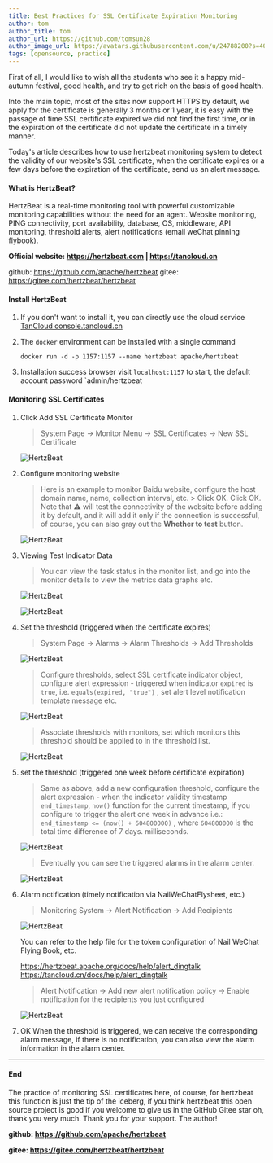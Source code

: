 ```yaml
---
title: Best Practices for SSL Certificate Expiration Monitoring
author: tom  
author_title: tom   
author_url: https://github.com/tomsun28  
author_image_url: https://avatars.githubusercontent.com/u/24788200?s=400&v=4  
tags: [opensource, practice]
---
```


First of all, I would like to wish all the students who see it a happy mid-autumn festival, good health, and try to get rich on the basis of good health.

Into the main topic, most of the sites now support HTTPS by default, we apply for the certificate is generally 3 months or 1 year, it is easy with the passage of time SSL certificate expired we did not find the first time, or in the expiration of the certificate did not update the certificate in a timely manner.

Today's article describes how to use hertzbeat monitoring system to detect the validity of our website's SSL certificate, when the certificate expires or a few days before the expiration of the certificate, send us an alert message.

#### What is HertzBeat?

HertzBeat is a real-time monitoring tool with powerful customizable monitoring capabilities without the need for an agent. Website monitoring, PING connectivity, port availability, database, OS, middleware, API monitoring, threshold alerts, alert notifications (email weChat pinning flybook).

**Official website: <https://hertzbeat.com> | <https://tancloud.cn>**

github: <https://github.com/apache/hertzbeat>
gitee: <https://gitee.com/hertzbeat/hertzbeat>

#### Install HertzBeat

1. If you don't want to install it, you can directly use the cloud service [TanCloud console.tancloud.cn](https://console.tancloud.cn)

2. The `docker` environment can be installed with a single command

    `docker run -d -p 1157:1157 --name hertzbeat apache/hertzbeat`

3. Installation success browser visit `localhost:1157` to start, the default account password `admin/hertzbeat

#### Monitoring SSL Certificates

1. Click Add SSL Certificate Monitor

   > System Page -> Monitor Menu -> SSL Certificates -> New SSL Certificate  

   ![HertzBeat](https://p3-juejin.byteimg.com/tos-cn-i-k3u1fbpfcp/bd53f343a5b54feab62e71458d076441~tplv-k3u1fbpfcp-zoom-1.image)

2. Configure monitoring website

   > Here is an example to monitor Baidu website, configure the host domain name, name, collection interval, etc. > Click OK.
   > Click OK. Note that ⚠️ will test the connectivity of the website before adding it by default, and it will add it only if the connection is successful, of course, you can also gray out the **Whether to test** button.

   ![HertzBeat](https://p3-juejin.byteimg.com/tos-cn-i-k3u1fbpfcp/ad1154670648413bb82c8bdeb5b13609~tplv-k3u1fbpfcp-zoom-1.image)

3. Viewing Test Indicator Data

   > You can view the task status in the monitor list, and go into the monitor details to view the metrics data graphs etc.

   ![HertzBeat](https://p3-juejin.byteimg.com/tos-cn-i-k3u1fbpfcp/f874b45e909c4bb0acdd28b3fb034a61~tplv-k3u1fbpfcp-zoom-1.image)

   ![HertzBeat](https://p3-juejin.byteimg.com/tos-cn-i-k3u1fbpfcp/ef5d7443f8c04818ae5aa28d421203be~tplv-k3u1fbpfcp-zoom-1.image)

4. Set the threshold (triggered when the certificate expires)

   > System Page -> Alarms -> Alarm Thresholds -> Add Thresholds

   ![HertzBeat](https://p3-juejin.byteimg.com/tos-cn-i-k3u1fbpfcp/8d6205172d43463aa34e534477f132f1~tplv-k3u1fbpfcp-zoom-1.image)

   > Configure thresholds, select SSL certificate indicator object, configure alert expression - triggered when indicator `expired` is `true`, i.e. `equals(expired, "true")` , set alert level notification template message etc.

   ![HertzBeat](https://p3-juejin.byteimg.com/tos-cn-i-k3u1fbpfcp/83d17b381d994f26a6240e01915b2001~tplv-k3u1fbpfcp-zoom-1.image)

   > Associate thresholds with monitors, set which monitors this threshold should be applied to in the threshold list.

   ![HertzBeat](https://p3-juejin.byteimg.com/tos-cn-i-k3u1fbpfcp/9b9063d7bcf9454387be0491fc382bd1~tplv-k3u1fbpfcp-zoom-1.image)

5. set the threshold (triggered one week before certificate expiration)

   > Same as above, add a new configuration threshold, configure the alert expression - when the indicator validity timestamp `end_timestamp`, `now()` function for the current timestamp, if you configure to trigger the alert one week in advance i.e.: `end_timestamp <= (now() + 604800000)` , where `604800000` is the total time difference of 7 days. milliseconds.

   ![HertzBeat](https://p3-juejin.byteimg.com/tos-cn-i-k3u1fbpfcp/0d6f837f57c247e09f668f60eff4a0ff~tplv-k3u1fbpfcp-zoom-1.image)

   > Eventually you can see the triggered alarms in the alarm center.

   ![HertzBeat](https://p3-juejin.byteimg.com/tos-cn-i-k3u1fbpfcp/5a61b23127524976b2c209ce0ca6a339~tplv-k3u1fbpfcp-zoom-1.image)

6. Alarm notification (timely notification via NailWeChatFlysheet, etc.)

   > Monitoring System -> Alert Notification -> Add Recipients

      ![HertzBeat](https://p3-juejin.byteimg.com/tos-cn-i-k3u1fbpfcp/7f36956060ef410a82bbecafcbb2957f~tplv-k3u1fbpfcp-zoom-1.image)

      You can refer to the help file for the token configuration of Nail WeChat Flying Book, etc.

      <https://hertzbeat.apache.org/docs/help/alert_dingtalk>
   <https://tancloud.cn/docs/help/alert_dingtalk>

   > Alert Notification -> Add new alert notification policy -> Enable notification for the recipients you just configured

   ![HertzBeat](https://p3-juejin.byteimg.com/tos-cn-i-k3u1fbpfcp/d976343e81f843138344a039f3aff8a3~tplv-k3u1fbpfcp-zoom-1.image)

7. OK When the threshold is triggered, we can receive the corresponding alarm message, if there is no notification, you can also view the alarm information in the alarm center.

----  

#### End

The practice of monitoring SSL certificates here, of course, for hertzbeat this function is just the tip of the iceberg, if you think hertzbeat this open source project is good if you welcome to give us in the GitHub Gitee star oh, thank you very much. Thank you for your support. The author!

**github: <https://github.com/apache/hertzbeat>**

**gitee: <https://gitee.com/hertzbeat/hertzbeat>**
